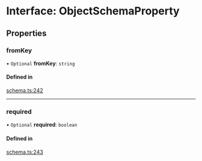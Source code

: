 # Interface: ObjectSchemaProperty

## Properties

### fromKey

• `Optional` **fromKey**: `string`

#### Defined in

[schema.ts:242](https://github.com/coda/packs-sdk/blob/main/schema.ts#L242)

___

### required

• `Optional` **required**: `boolean`

#### Defined in

[schema.ts:243](https://github.com/coda/packs-sdk/blob/main/schema.ts#L243)
